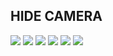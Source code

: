## HIDE CAMERA

<img src='20220323_081947.jpg'>
<img src='20220323_082502.jpg'>
<img src='20220118_121435.jpg'>
<img src='20220323_081612.jpg'>
<img src='20220323_130005.jpg'>
<img src='IMG_20211220_120229.jpg'>
<img src=''>
<img src=''>
<img src=''>
<img src=''>
